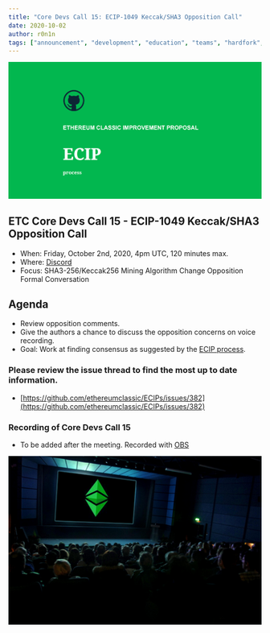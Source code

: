 ```yaml
---
title: "Core Devs Call 15: ECIP-1049 Keccak/SHA3 Opposition Call"
date: 2020-10-02
author: r0n1n
tags: ["announcement", "development", "education", "teams", "hardfork", "media"]
---
```


![ETC Core Devs Call 15 - ECIP-1049 Keccak/SHA3 Opposition Call](./ethereum_classic_ecip_wallpaper.png)

## ETC Core Devs Call 15 - ECIP-1049 Keccak/SHA3 Opposition Call

* When: Friday, October 2nd, 2020, 4pm UTC, 120 minutes max.
* Where: [Discord](https://discord.gg/3ZbKvb)
* Focus: SHA3-256/Keccak256 Mining Algorithm Change Opposition Formal Conversation

## Agenda

* Review opposition comments.
* Give the authors a chance to discuss the opposition concerns on voice recording.
* Goal: Work at finding consensus as suggested by the [ECIP process](https://github.com/ethereumclassic/ECIPs#avoiding-network-splits).

### Please review the issue thread to find the most up to date information.

* [https://github.com/ethereumclassic/ECIPs/issues/382](https://github.com/ethereumclassic/ECIPs/issues/382)

### Recording of Core Devs Call 15

* To be added after the meeting. Recorded with [OBS](https://obsproject.com/)

![ETC Core Devs Call 15 - ECIP-1049 Keccak/SHA3 Opposition Call](./etc_cdc.png)
